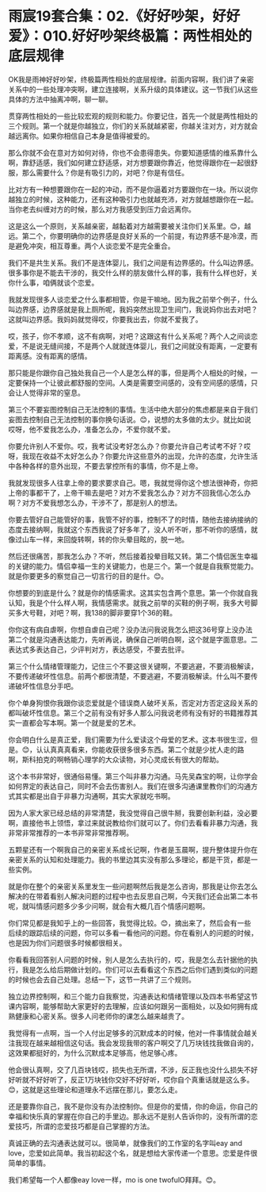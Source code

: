 # 雨宸19套合集：02.《好好吵架，好好爱》：010.好好吵架终极篇：两性相处的底层规律

OK我是雨神好好吵架，终极篇两性相处的底层规律。前面内容啊，我们讲了亲密关系中的一些处理冲突啊，建立连接啊，关系升级的具体建议。这一节我们从这些具体的方法中抽离冲啊，聊一聊。

贯穿两性相处的一些比较宏观的规则和能力。你要记住，首先一个就是两性相处的三个规则。第一个就是你越独立，你们的关系就越紧密，你越关注对方，对方就会越远离你。如果你相信自己本身是值得被爱的。

那么你就不会在意对方如何对待，你也不会患得患失。你要知道感情的维系靠什么啊，靠舒适感，我们如何建立舒适感，对方想要跟你靠近，他觉得跟你在一起很舒服，那么需要什么？你是有吸引力的，对吧？你是有信任。

比对方有一种想要跟你在一起的冲动，而不是你逼着对方要跟你在一块。所以说你越独立的时候，这种能力，还有这种吸引力也就越充沛，对方就越想跟你在一起。当你老去纠缠对方的时候，那么对方我感受到压力会远离你。

这是这么一个原则，关系越亲密，越黏着对方越需要被关注你们关系里。😊，越远。第二个，你要明确你的边界感是良好关系的一个前提，有边界感不是冷漠，而是避免冲突，相互尊重。两个人谈恋爱不是完全重合。

我们不是共生关系。我们不是连体婴儿，我们之间是有边界感的。什么叫边界感。很多事你是不能去干涉的，我交什么样的朋友做什么样的事，我有什么样也好，关你什么事，咱俩就谈个恋爱。

我就发现很多人谈恋爱之什么事都相管，你是干嘛地。因为我之前举个例子，什么叫边界感，边界感就是我上厕所呢，我妈突然出现卫生间门，我说妈你出去对吧？这就叫边界感。我妈妈就觉得哎，你要我出去，你就不爱我了。

哎，孩子，你不孝顺，这不有病啊，对吧？这跟这有什么关系呢？两个人之间谈恋爱，不是说无缝间接，不是两个人就就连体婴儿，我们之间就没有距离，一定要有距离感。没有距离的感情。

那只能是你跟你自己独处我自己一个人是怎么样的事，但是两个人相处的时候，一定要保持一个让彼此都舒服的空间。人类是需要空间感的，没有空间感的感情，只会让人觉得非常的窒息。

第三个不要妄图控制自己无法控制的事情。生活中绝大部分的焦虑都是来自于我们妄图去控制自己无法控制的事你换句话说。😊，说想的太多做的太少。就比如说哎呀，他不爱我怎么办，准备怎么办，不爱你就不爱。

你要允许别人不爱你。哎，我考试没考好怎么办？你要允许自己考试考不好？哎呀，我现在收益不太好怎么办？你要允许这些意外的出现，允许的态度，允许生活中各种各样的意外出现，不要去掌控所有的事情，你不是上帝。

我就发现很多人往拿上帝的要求要求自己。嗯，我就觉得你这个想法很神奇，你把上帝的事都干了，上帝干嘛去是吧？对方不爱我怎么办？对方不回我信心怎么办啊？对方不爱我想怎么办，干涉不了，那是别人的想法。

你要去管好自己能管好的事，我管不好的事，控制不了的时情，随他去接纳接纳的态度去接纳啊，我就这个东西我说了好多年了，没人听不听，那不听你的感情，就像过山车一样，来回旋转啊，转的你头晕目眩的，脱一地。

然后还很痛苦，那我怎么办？不听，然后接着投晕目眩又转。第二个情侣医生幸福的关键的能力。情侣幸福一生的关键能力，也是三个。第一个就是自我察觉能力。就是你要更多的察觉自己一切言行的目的是什。😊。

你想要的到底是什么？就是你的情感需求。这其实包含两个意思。第一个你就自我认知，我是个什么样人啊，我情感需求。就我之前举的买鞋的例子啊，我多大号脚买多大号鞋，对吧？啊，我138的脚非要穿1个36的鞋。

你你这有病自虐啊，你想自虐自己呢？没办法问我说我怎么把这36号穿上没办法第二个就是沟通表达能力，先听再说，确保自己听明白啊，这个就是字面意思。二表达式多表达自己，少评判对方，表达感受，不要去批评。

第三个什么情绪管理能力，记住三个不要这很关键啊，不要逃避，不要消极解读，不要传递破坏性信息。前两个都很清楚，不要逃避，不要消极解读。什么叫不要传递破坏性信息分手吧。

你个单身狗恨你我跟你谈恋爱就是个错误商人破坏关系，否定对方否定这段关系的都叫破坏性信息。第三个之前有没有好多人那么问我说老师有没有好的书籍推荐其实一直都会写本啊。第一个就是爱的艺术。

你会明白什么是真正爱，我们需要为什么爱读这个母爱的艺术。这本书很生涩，但是。😊，认认真真真看来，你能收获很多很多东西。第二个就是少扰人走的路啊，斯科拍克的啊畅销心理学的大众读物，对心灵成长有很大的帮助。

这个本书非常好，很通俗易懂。第三个叫非暴力沟通。马先吴森宝的啊，让你学会如何界定的表达自己，同时不会去伤害别人。我们在很多沟通课里教你们的沟通方式其实都是出自于非暴力沟通啊，其实大家就吃书啊。

因为人家大家已经总结的非常清楚，我没觉得自己很牛掰，我要创新利益，没必要啊，直接他书上领悟，拿过来就说教给你们就可以了。你们去看看非暴力沟通，我非常非常推荐的一本书非常非常推荐啊。

五颗星还有一个啊我自己的亲密关系成长记啊，作者是玉晨啊，提升整体提升你在亲密关系的认知和处理能力。我的书里边其实没有那么多理论，都是干货，都是一些实例。

就是你在整个的亲密关系里发生一些问题啊然后我是怎么咨询，那我是让你去怎么解决的在带着看别人解决问题的过程中也去反思自己啊，今天我们还会出第二本书呢，就叫情感问题多少多少问啊，就会有大概几百个情感问题啊。

你们常见都是我知乎上的一些回答，我觉得比较。😊，摘出来了，然后会有一些后续的跟踪后续的问题，你可以多看一看他问的问题。你在看别人的问题的时候，也是因为你们问题很多时候都很相关。

你看看我回答别人问题的时候，别人是怎么去执行的，哎，我是怎么去针据他的执行，我是怎么给后期做计划的。你们可以去看看这个东西之后你们遇到类似的问题的时候也会去自己处理。总结一下，这节一共讲了三个规则。

独立边界控制啊，和三个能力自我察觉，沟通表达和情绪管理以及四本书希望这节课内容啊，能够帮助大家更好的去理解，应该如何跟另一面相处，以及如何拥有成熟健康和心密关系。很多人问老师你的课怎么越来越贵了。

我觉得有一点啊，当一个人付出足够多的沉默成本的时候，他对一件事情就会越关注我现在越来越相信这句话。我会发现我带的客户啊交了几万块钱找我做自询的，这效果都挺好的，为什么沉默成本足够高，他足够心疼。

他会很认真啊，交了几百块钱哎，损失也无所谓，不涉，反正我也没什么损失不好好听就不好好听了，反正1万块钱你交好不好好听，哎你自个真重话就是这么多。😊，这就是这些理论和道理永不远摆在那儿，要怎么走。

还是要靠你自己，我不是你没有办法控制你。但是你的爱情，你的命运，你自己的幸福和快乐真的掌握在你自己的手里边。那永远不是别人告诉你的，没有所谓的恋爱技巧，所谓的恋爱技巧都是自己掌握的方法。

真诚正确的去沟通表达就可以。很简单，就像我们的工作室的名字叫eay and love，恋爱如此简单。我当初起这个名，就是想给大家传递一个意思。恋爱是件很简单的事情。

我们希望每一个人都像eay love一样，mo is one twofulO拜拜。😊。